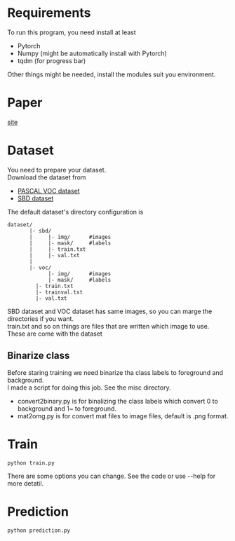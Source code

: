 # Requirements 
To run this program, you need install at least
- Pytorch
- Numpy (might be automatically install with Pytorch)
- tqdm (for progress bar)
  
Other things might be needed, install the modules suit you environment.

# Paper
[site](http://vision.cs.utexas.edu/projects/pixelobjectness/)  
  
# Dataset
You need to prepare your dataset.  
Download the dataset from
- [PASCAL VOC dataset](http://host.robots.ox.ac.uk/pascal/VOC/)
- [SBD dataset](http://home.bharathh.info/pubs/codes/SBD/download.html)  
  
The default dataset's directory configuration is
```
dataset/
       |- sbd/
       |     |- img/      #images
       |     |- mask/     #labels
       |     |- train.txt
       |     |- val.txt
       |
       |- voc/
             |- img/      #images
             |- mask/     #labels
	     |- train.txt
	     |- trainval.txt
	     |- val.txt
```
SBD dataset and VOC dataset has same images, so you can marge the directories if you want.  
train.txt and so on things are files that are written which image to use. These are come with the dataset  
  
## Binarize class
Before staring training we need binarize tha class labels to foreground and background.  
I made a script for doing this job. See the misc directory.  
- convert2binary.py is for binalizing the class labels which convert 0 to background and 1~ to foreground.
- mat2omg.py is for convert mat files to image files, default is .png format.

# Train
```
python train.py
```
There are some options you can change. See the code or use --help for more detatil.  

# Prediction
```
python prediction.py
```
